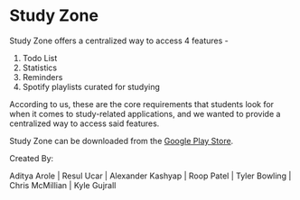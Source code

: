 # Study Zone

Study Zone offers a centralized way to access 4 features - 

1. Todo List
2. Statistics
3. Reminders
4. Spotify playlists curated for studying

According to us, these are the core requirements that students look for when it comes to study-related applications, and we
wanted to provide a centralized way to access said features.

Study Zone can be downloaded from the <a href="https://play.google.com/store/apps/details?id=com.aarole.study_zone">Google Play Store</a>.

Created By:<p>
Aditya Arole | 
Resul Ucar | 
Alexander Kashyap | 
Roop Patel | 
Tyler Bowling | 
Chris McMillian | 
Kyle Gujrall
